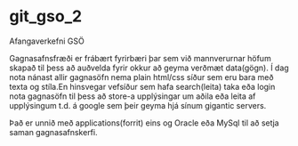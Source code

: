 # git_gso_2
Afangaverkefni GSÖ

Gagnasafnsfræði er frábært fyrirbæri þar sem við mannverurnar höfum skapað til þess að auðvelda fyrir okkur að geyma verðmæt data(gögn). Í dag nota nánast allir gagnasöfn nema plain html/css síður sem eru bara með texta og stíla.En hinsvegar vefsíður sem hafa search(leita) taka eða login nota gagnasöfn til þess að store-a upplýsingar um aðila eða leita af upplýsingum t.d. á google sem þeir geyma hjá sínum gigantic servers.

Það er unnið með applications(forrit) eins og Oracle eða MySql til að setja saman gagnasafnskerfi. 